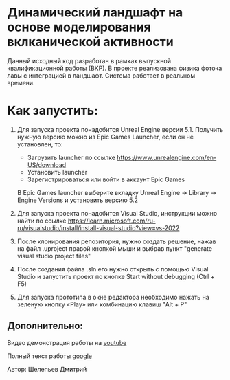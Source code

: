 # Динамический ландшафт на основе моделирования вклканической активности 
Данный исходный код разработан в рамках выпускной квалификационной работы (ВКР). В проекте реализована физика фотока лавы с интеграцией в ландшафт. Система работает в реальном времени.

# Как запустить:

1. Для запуска проекта понадобится Unreal Engine версии 5.1. Получить нужную версию можно из Epic Games Launcher, если он не установлен, то:
      - Загрузить launcher по ссылке https://www.unrealengine.com/en-US/download
      - Установить launcher
      - Зарегистрироваться или войти в аккаунт Epic Games

    В Epic Games launcher выберите вкладку Unreal Engine -> Library -> Engine Versions и установить версию 5.2

2. Для запуска проекта понадобится Visual Studio, инструкции можно найти по ссылке https://learn.microsoft.com/ru-ru/visualstudio/install/install-visual-studio?view=vs-2022

3. После клонирования репозитория, нужно создать решение, нажав на файл .uproject правой кнопкой мыши и выбрав пункт "generate visual studio project files"
   
4. После создания файла .sln его нужно открыть с помощью Visual Studio и запустить проект по кнопке Start without debugging (Ctrl + F5)
   
5. Для запуска прототипа в окне редактора необходимо нажать на зеленую кнопку «Play» или комбинацию клавиш "Alt + P"


## Дополнительно:
Видео демонстрация работы на [youtube](https://youtu.be/68GYIT-cvf8)

Полный текст работы [google](https://drive.google.com/file/d/16N5W7iqFLJ2ucyiTxZ0th_aE_w_Ve3pr/view?usp=sharing)

Автор: Шелепьев Дмитрий
